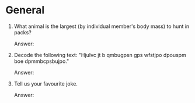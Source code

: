 # General

1. What animal is the largest (by individual member's body mass) to hunt in packs?
   
   Answer: 

2. Decode the following text: "HjuIvc jt b qmbugpsn gps wfstjpo dpouspm boe dpmmbcpsbujpo."
   
   Answer: 

3. Tell us your favourite joke.

   Answer: 
